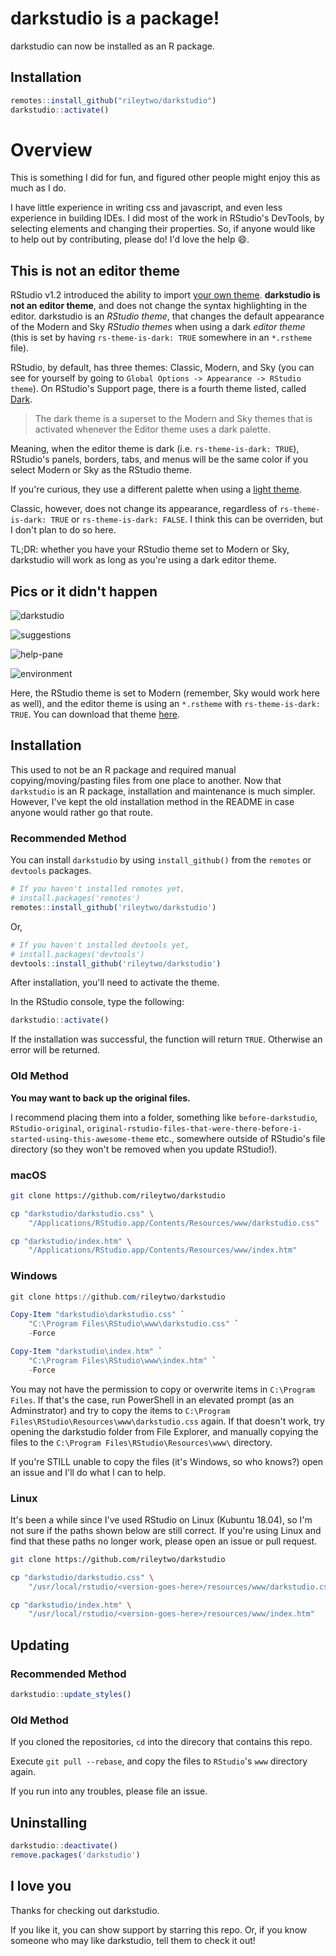# darkstudio is a package!
darkstudio can now be installed as an R package.

## Installation

```r
remotes::install_github("rileytwo/darkstudio")
darkstudio::activate()
```

# Overview

This is something I did for fun, and figured other people might enjoy this as much as I do.

I have little experience in writing css and javascript, and even less experience in building IDEs. I did most of the work in RStudio's DevTools, by selecting elements and changing their properties. So, if anyone would like to help out by contributing, please do! I'd love the help :smile:.

## This is not an editor theme

RStudio v1.2 introduced the ability to import [your own theme](https://rstudio.github.io/rstudio-extensions/rstudio-theme-creation.html). **darkstudio is not an editor theme**, and does not change the syntax highlighting in the editor. darkstudio is an *RStudio theme*, that changes the default appearance of the Modern and Sky *RStudio themes* when using a dark *editor theme* (this is set by having `rs-theme-is-dark: TRUE` somewhere in an `*.rstheme` file).

RStudio, by default, has three themes: Classic, Modern, and Sky (you can see for yourself by going to `Global Options -> Appearance -> RStudio theme`).
On RStudio's Support page, there is a fourth theme listed, called [Dark](https://support.rstudio.com/hc/en-us/articles/115011846747-Using-RStudio-Themes#dark-theme).

> The dark theme is a superset to the Modern and Sky themes that is activated whenever the Editor theme uses a dark palette.

Meaning, when the editor theme is dark (i.e. `rs-theme-is-dark: TRUE`), RStudio's panels, borders, tabs, and menus will be the same color if you select Modern or Sky as the RStudio theme.

If you're curious, they use a different palette when using a [light theme](https://support.rstudio.com/hc/en-us/articles/115011846747-Using-RStudio-Themes#modern-theme).

Classic, however, does not change its appearance, regardless of `rs-theme-is-dark: TRUE` or `rs-theme-is-dark: FALSE`.
I think this can be overriden, but I don't plan to do so here.

TL;DR: whether you have your RStudio theme set to Modern or Sky, darkstudio will work as long as you're using a dark editor theme.

## Pics or it didn't happen

![darkstudio](man/figures/darkstudio.png)

![suggestions](man/figures/suggestions.png)

![help-pane](man/figures/help-pane.png)

![environment](man/figures/environment.png)

Here, the RStudio theme is set to Modern (remember, Sky would work here as well), and the editor theme is using an `*.rstheme` with `rs-theme-is-dark: TRUE`. You can download that theme [here](https://github.com/rileytwo/kiss.git).

## Installation

This used to not be an R package and required manual copying/moving/pasting files from one place to another. Now that `darkstudio` is an R package, installation and maintenance is much simpler. However, I've kept the old installation method in the README in case anyone would rather go that route.

### Recommended Method

You can install `darkstudio` by using `install_github()` from the `remotes` or `devtools` packages.

```r
# If you haven't installed remotes yet,
# install.packages('remotes')
remotes::install_github('rileytwo/darkstudio')
```

Or,

```r
# If you haven't installed devtools yet,
# install.packages('devtools')
devtools::install_github('rileytwo/darkstudio')
```

After installation, you'll need to activate the theme.

In the RStudio console, type the following:

```r
darkstudio::activate()
```

If the installation was successful, the function will return `TRUE`. Otherwise
an error will be returned.

### Old Method
**You may want to back up the original files.**

I recommend placing them into a folder, something like `before-darkstudio`,
`RStudio-original`, `original-rstudio-files-that-were-there-before-i-started-using-this-awesome-theme` etc., somewhere outside of RStudio's file directory (so they won't be removed when you update RStudio!).

### macOS

```bash
git clone https://github.com/rileytwo/darkstudio

cp "darkstudio/darkstudio.css" \
    "/Applications/RStudio.app/Contents/Resources/www/darkstudio.css"

cp "darkstudio/index.htm" \
    "/Applications/RStudio.app/Contents/Resources/www/index.htm"
```

### Windows

```powershell
git clone https://github.com/rileytwo/darkstudio

Copy-Item "darkstudio\darkstudio.css" `
    "C:\Program Files\RStudio\www\darkstudio.css" `
    -Force

Copy-Item "darkstudio\index.htm" `
    "C:\Program Files\RStudio\www\index.htm" `
    -Force
```

You may not have the permission to copy or overwrite items in `C:\Program Files`.
If that's the case, run PowerShell in an elevated prompt (as an Adminstrator)
and try to copy the items to `C:\Program Files\RStudio\Resources\www\darkstudio.css`
again. If that doesn't work, try opening the darkstudio folder from File Explorer, and manually copying the files to the `C:\Program Files\RStudio\Resources\www\` directory.

If you're STILL unable to copy the files (it's Windows, so who knows?) open an issue and I'll do what I can to help.

### Linux

It's been a while since I've used RStudio on Linux (Kubuntu 18.04), so I'm not sure if the paths shown below are still correct.
If you're using Linux and find that these paths no longer work, please open an issue or pull request.

```bash
git clone https://github.com/rileytwo/darkstudio

cp "darkstudio/darkstudio.css" \
    "/usr/local/rstudio/<version-goes-here>/resources/www/darkstudio.css"

cp "darkstudio/index.htm" \
    "/usr/local/rstudio/<version-goes-here>/resources/www/index.htm"
```

## Updating

### Recommended Method

```r
darkstudio::update_styles()
```

### Old Method

If you cloned the repositories, `cd` into the direcory that contains this repo.

Execute `git pull --rebase`, and copy the files to `RStudio`'s `www` directory again.

If you run into any troubles, please file an issue.

## Uninstalling

```r
darkstudio::deactivate()
remove.packages('darkstudio')
```

## I love you

Thanks for checking out darkstudio.

If you like it, you can show support by starring this repo.
Or, if you know someone who may like darkstudio, tell them to check it out!
